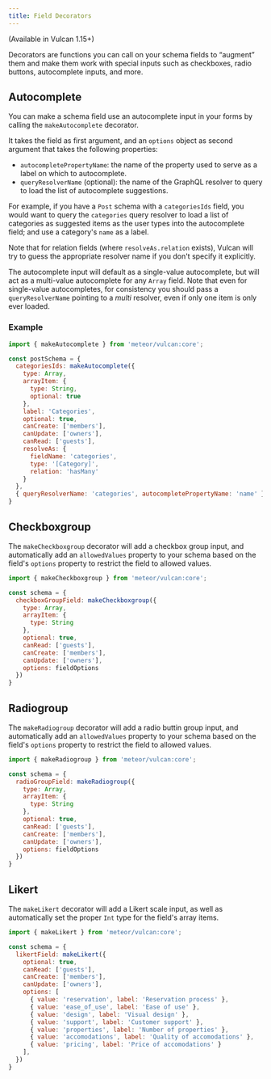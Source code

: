 ```yaml
---
title: Field Decorators
---
```


(Available in Vulcan 1.15+)

Decorators are functions you can call on your schema fields to “augment” them and make them work with special inputs such as checkboxes, radio buttons, autocomplete inputs, and more. 

## Autocomplete

You can make a schema field use an autocomplete input in your forms by calling the `makeAutocomplete` decorator.

It takes the field as first argument, and an `options` object as second argument that takes the following properties:

- `autocompletePropertyName`: the name of the property used to serve as a label on which to autocomplete.
- `queryResolverName` (optional): the name of the GraphQL resolver to query to load the list of autocomplete suggestions.

For example, if you have a `Post` schema with a `categoriesIds` field, you would want to query the `categories` query resolver to load a list of categories as suggested items as the user types into the autocomplete field; and use a category's `name` as a label. 

Note that for relation fields (where `resolveAs.relation` exists), Vulcan will try to guess the appropriate resolver name if you don't specify it explicitly. 

The autocomplete input will default as a single-value autocomplete, but will act as a multi-value autocomplete for any `Array` field. Note that even for single-value autocompletes, for consistency you should pass a `queryResolverName` pointing to a *multi* resolver, even if only one item is only ever loaded.

### Example

```js
import { makeAutocomplete } from 'meteor/vulcan:core';

const postSchema = {
  categoriesIds: makeAutocomplete({
    type: Array,
    arrayItem: {
      type: String,
      optional: true
    },
    label: 'Categories',
    optional: true,
    canCreate: ['members'],
    canUpdate: ['owners'],
    canRead: ['guests'],
    resolveAs: {
      fieldName: 'categories',
      type: '[Category]',
      relation: 'hasMany'
    }
  },
  { queryResolverName: 'categories', autocompletePropertyName: 'name' })
}
```

## Checkboxgroup

The `makeCheckboxgroup` decorator will add a checkbox group input, and automatically add an `allowedValues` property to your schema based on the field's `options` property to restrict the field to allowed values. 

```js
import { makeCheckboxgroup } from 'meteor/vulcan:core';

const schema = {
  checkboxGroupField: makeCheckboxgroup({
    type: Array,
    arrayItem: { 
      type: String 
    },
    optional: true,
    canRead: ['guests'],
    canCreate: ['members'],
    canUpdate: ['owners'],
    options: fieldOptions
  })
}
```

## Radiogroup

The `makeRadiogroup` decorator will add a radio buttin group input, and automatically add an `allowedValues` property to your schema based on the field's `options` property to restrict the field to allowed values. 

```js
import { makeRadiogroup } from 'meteor/vulcan:core';

const schema = {
  radioGroupField: makeRadiogroup({
    type: Array,
    arrayItem: { 
      type: String 
    },
    optional: true,
    canRead: ['guests'],
    canCreate: ['members'],
    canUpdate: ['owners'],
    options: fieldOptions
  })
}
```

## Likert

The `makeLikert` decorator will add a Likert scale input, as well as automatically set the proper `Int` type for the field's array items. 

```js
import { makeLikert } from 'meteor/vulcan:core';

const schema = {
  likertField: makeLikert({
    optional: true,
    canRead: ['guests'],
    canCreate: ['members'],
    canUpdate: ['owners'],
    options: [
      { value: 'reservation', label: 'Reservation process' },
      { value: 'ease_of_use', label: 'Ease of use' },
      { value: 'design', label: 'Visual design' },
      { value: 'support', label: 'Customer support' },
      { value: 'properties', label: 'Number of properties' },
      { value: 'accomodations', label: 'Quality of accomodations' },
      { value: 'pricing', label: 'Price of accomodations' }
    ],
  })
}
```